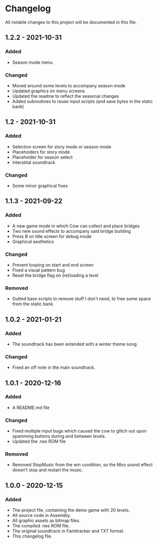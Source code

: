 # Changelog

All notable changes to this project will be documented in this file.

## 1.2.2 - 2021-10-31

### Added
- Season mode menu

### Changed
- Moved around some levels to accompany season mode
- Updated graphics on menu screens
- Updated the readme to reflect the seasonal changes
- Added subroutines to reuse input scripts (and save bytes in the static bank)

## 1.2 - 2021-10-31

### Added
- Selection screen for story mode or season mode
- Placeholders for story mode
- Placeholder for season select
- Interstital soundtrack

### Changed
- Some minor graphical fixes


## 1.1.3 - 2021-09-22

### Added
- A new game mode in which Cow can collect and place bridges
- Two new sound effects to accompany said bridge building
- Press B on title screen for debug mode
- Graphical aesthetics

### Changed
- Prevent looping on start and end screen
- Fixed a visual pattern bug
- Reset the bridge flag on (re)loading a level

### Removed
- Gutted base scripts to remove stuff I don't need, to free some
  space from the static bank.


## 1.0.2 - 2021-01-21

### Added
- The soundtrack has been extended with a winter theme song.

### Changed
- Fixed an off note in the main soundtrack.

## 1.0.1 - 2020-12-16

### Added
- A README.md file

### Changed
- Fixed multiple input bugs which caused the cow to glitch out upon
  spamming buttons during and between levels.
- Updated the .nes ROM file

### Removed
-  Removed StopMusic from the win condition, so the Moo sound effect
   doesn't stop and restart the music.

## 1.0.0 - 2020-12-15

### Added
- The project file, containing the demo game with 20 levels.
- All source code in Assembly.
- All graphic assets as bitmap files.
- The compiled .nes ROM file.
- The original soundtrack in Famitracker and TXT format.
- This changelog file.
